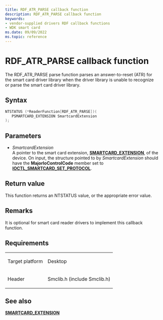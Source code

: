 ```yaml
---
title: RDF_ATR_PARSE callback function
description: RDF_ATR_PARSE callback function
keywords:
- vendor-supplied drivers RDF callback functions
- WDK smart card
ms.date: 09/09/2022
ms.topic: reference
---
```


# RDF\_ATR\_PARSE callback function

The RDF\_ATR\_PARSE parse function parses an answer-to-reset (ATR) for the smart card driver library when the driver library is unable to recognize or parse the smart card driver library.

## Syntax

``` c++
NTSTATUS (*ReaderFunction[RDF_ATR_PARSE])(
   PSMARTCARD_EXTENSION SmartcardExtension
);
```

## Parameters

- *SmartcardExtension*  
    A pointer to the smart card extension, [**SMARTCARD\_EXTENSION**](/windows-hardware/drivers/ddi/smclib/ns-smclib-_smartcard_extension), of the device. On input, the structure pointed to by *SmartcardExtension* should have the **MajorIoControlCode** member set to [**IOCTL\_SMARTCARD\_SET\_PROTOCOL**](/windows-hardware/drivers/ddi/winsmcrd/ni-winsmcrd-ioctl_smartcard_set_protocol).

## Return value

This function returns an NTSTATUS value, or the appropriate error value.

## Remarks

It is optional for smart card reader drivers to implement this callback function.

## Requirements

<table>
<tbody>
<tr class="odd">
<td><p>Target platform</p></td>
<td>Desktop</td>
</tr>
<tr class="even">
<td><p>Header</p></td>
<td>Smclib.h (include Smclib.h)</td>
</tr>
</tbody>
</table>

## See also

[**SMARTCARD\_EXTENSION**](/windows-hardware/drivers/ddi/smclib/ns-smclib-_smartcard_extension)
